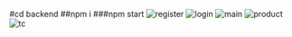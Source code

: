 #cd backend
##npm i
###npm start
![register](https://github.com/mhuseynn/E-Commerce-projec/assets/141039471/963d8be2-27ed-4343-b08a-b5b468fb3d61)
![login](https://github.com/mhuseynn/E-Commerce-projec/assets/141039471/2863ad9d-6989-440d-8d25-6617582d914a)
![main](https://github.com/mhuseynn/E-Commerce-projec/assets/141039471/c511c5db-ab1f-4341-bd67-858c355204f2)
![product](https://github.com/mhuseynn/E-Commerce-projec/assets/141039471/1350604c-dd93-419b-8a9a-9f57e2ad4808)
![tc](https://github.com/mhuseynn/E-Commerce-projec/assets/141039471/356d21bf-115e-4d18-ac7a-2e49b3a6b450)
